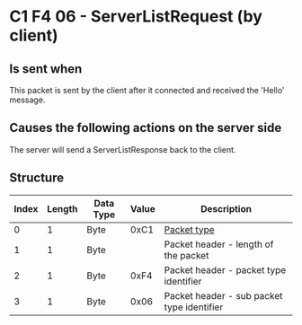 # C1 F4 06 - ServerListRequest (by client)

## Is sent when

This packet is sent by the client after it connected and received the 'Hello' message.

## Causes the following actions on the server side

The server will send a ServerListResponse back to the client.

## Structure

| Index | Length | Data Type | Value | Description |
|-------|--------|-----------|-------|-------------|
| 0 | 1 |   Byte   | 0xC1  | [Packet type](PacketTypes.md) |
| 1 | 1 |    Byte   |      | Packet header - length of the packet |
| 2 | 1 |    Byte   | 0xF4  | Packet header - packet type identifier |
| 3 | 1 |    Byte   | 0x06  | Packet header - sub packet type identifier |
